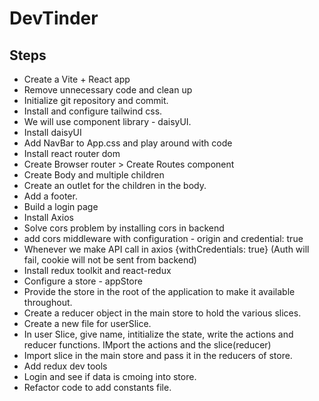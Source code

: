 # DevTinder

## Steps

- Create a Vite + React app
- Remove unnecessary code and clean up
- Initialize git repository and commit.
- Install and configure tailwind css.
- We will use component library - daisyUI.
- Install daisyUI
- Add NavBar to App.css and play around with code
- Install react router dom
- Create Browser router > Create Routes component
- Create Body and multiple children
- Create an outlet for the children in the body.
- Add a footer.
- Build a login page
- Install Axios
- Solve cors problem by installing cors in backend
- add cors middleware with configuration - origin and credential: true
- Whenever we make API call in axios {withCredentials: true} (Auth will fail, cookie will not be sent from backend)
- Install redux toolkit and react-redux
- Configure a store - appStore
- Provide the store in the root of the application to make it available throughout.
- Create a reducer object in the main store to hold the various slices.
- Create a new file for userSlice.
- In user Slice, give name, intitialize the state, write the actions and reducer functions. IMport the actions and the slice(reducer)
- Import slice in the main store and pass it in the reducers of store.
- Add redux dev tools
- Login and see if data is cmoing into store.
- Refactor code to add constants file.
